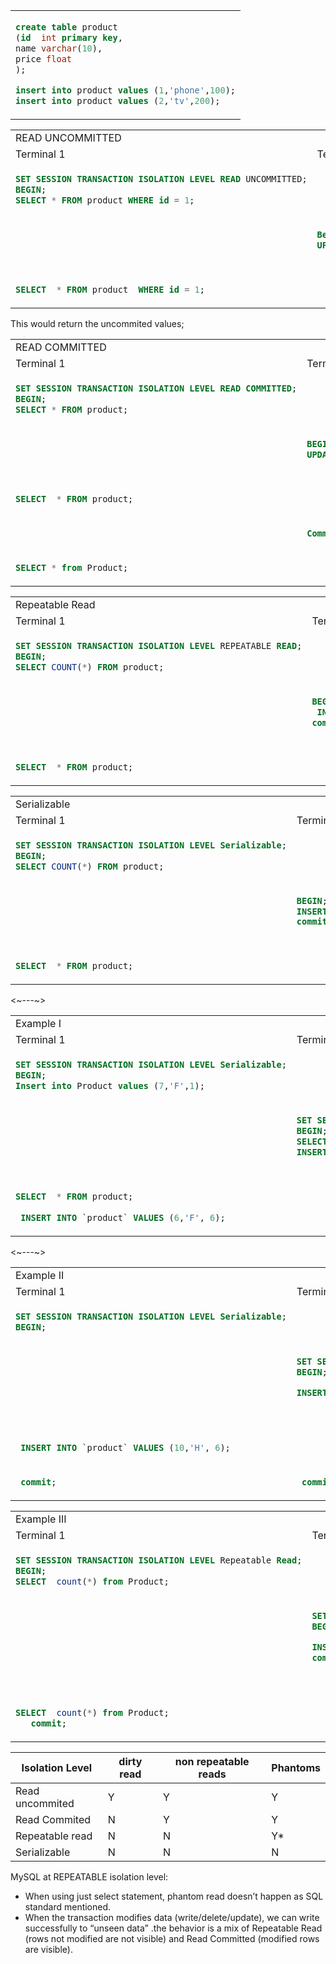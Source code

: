 <table>
 <tr>
   <td>
 
```sql
create table product
(id  int primary key,
name varchar(10),
price float
);

insert into product values (1,'phone',100);
insert into product values (2,'tv',200);
```

  </td>
 </tr>
</table>

<table>
<tr>
   <td colspan="2"> READ UNCOMMITTED </td>
  </tr>
  <tr>
    <td> Terminal 1 </td> <td> Terminal 2 </td> </tr>

<tr>
<td>
  
```sql 
SET SESSION TRANSACTION ISOLATION LEVEL READ UNCOMMITTED;
BEGIN;
SELECT * FROM product WHERE id = 1; 
```
</td>
  <td></td>
</tr>

<tr>
<td> </td>
<td>
  
  ```sql
Begin;
UPDATE product SET price = 1000 WHERE id = 1;
```
 
  </td> </tr> <tr>   <td>

```sql

SELECT  * FROM product  WHERE id = 1;
```

 </td>
 <td></td>
  </tr>
  
</table>

This would return the uncommited values;



<table>
 <tr>
   <td colspan="2"> READ COMMITTED </td>
 </tr>
  <tr>
    <td> Terminal 1 </td> <td> Terminal 2 </td> </tr>

<tr>
<td>
  
```sql 
SET SESSION TRANSACTION ISOLATION LEVEL READ COMMITTED;
BEGIN;
SELECT * FROM product; 
```

</td>
  <td></td>
</tr>

<tr>
<td> </td>
<td>
  
```sql
BEGIN;
UPDATE product SET price = 1000 WHERE id = 1;
```
 
  </td>
</tr>
  
  <tr>
    <td>

```sql

SELECT  * FROM product;
```

 </td>
 <td></td>
  </tr>
  
 <tr>
   <td>
     
   </td>
   
   <td>
     
```sql
Commit;
```
 
   </td>
 </tr> 
  
 <tr>
   <td>
     
```sql
SELECT * from Product;
``` 
   </td>
   
   <td>
     

 
   </td>
 </tr>   
</table>



<table>
 <tr>
   <td colspan="2"> Repeatable Read </td>
 </tr>
  <tr>
    <td> Terminal 1 </td> <td> Terminal 2 </td> </tr>

<tr>
<td>
  
```sql 
SET SESSION TRANSACTION ISOLATION LEVEL REPEATABLE READ;
BEGIN;
SELECT COUNT(*) FROM product; 
```

</td>
  <td></td>
</tr>

<tr> <td> </td> <td>
  
```sql
BEGIN;
 INSERT INTO `product` VALUES (3,“C”, 5);
commit;
```
 
  </td>
</tr> <tr> <td>

```sql

SELECT  * FROM product;
```

 </td>
 <td></td>
  </tr>

</table>

<table>
 <tr>
   <td colspan="2"> Serializable </td>
 </tr>
  <tr>
    <td> Terminal 1 </td> <td> Terminal 2 </td> </tr>
<tr>
<td>
 
```sql 
SET SESSION TRANSACTION ISOLATION LEVEL Serializable;
BEGIN;
SELECT COUNT(*) FROM product; 
```
</td>
  <td></td>
</tr>
<tr>
<td> </td>
<td>

 ```sql
BEGIN;
 INSERT INTO `product` VALUES (4,'D', 5);
commit;
 ```
 </td>
</tr>
 <tr> <td>

```sql

SELECT  * FROM product;
```

 </td>
 <td></td>
  </tr>

</table>
<~---~>
<table>
 <tr>
   <td colspan="2"> Example I </td>
 </tr>
  <tr>
    <td> Terminal 1 </td> <td> Terminal 2 </td> </tr>
<tr>
<td>
 
```sql 
SET SESSION TRANSACTION ISOLATION LEVEL Serializable;
BEGIN;
Insert into Product values (7,'F',1);
```
</td>
  <td></td>
</tr>
<tr>
<td> </td>
<td>

 ```sql
 SET SESSION TRANSACTION ISOLATION LEVEL Serializable;
BEGIN;
 SELECT COUNT(*) FROM product; 
 INSERT INTO `product` VALUES (5,'E', 5);

 ```
 </td>
</tr>
 <tr> <td>

```sql

SELECT  * FROM product;
 
 INSERT INTO `product` VALUES (6,'F', 6);
```

 </td>
 <td></td>
  </tr>

</table>
<~---~>
<table>
 <tr>
   <td colspan="2"> Example II </td>
 </tr>
  <tr>
    <td> Terminal 1 </td> <td> Terminal 2 </td> </tr>
<tr>
<td>
 
```sql 
SET SESSION TRANSACTION ISOLATION LEVEL Serializable;
BEGIN;

```
</td>
  <td></td>
</tr>
<tr>
<td> </td>
<td>

 ```sql
 SET SESSION TRANSACTION ISOLATION LEVEL Serializable;
BEGIN;

 INSERT INTO `product` VALUES (10,'G', 5);

 ```
 </td>
</tr>
 <tr> <td>

```sql

 
 INSERT INTO `product` VALUES (10,'H', 6);
```

 </td>
 <td></td>
  </tr>

 <tr>
  <td> 
   
  ```sql
   commit;
   ```
  </td>

  <td> 
   
  ```sql
   commit;
   ```
  </td>
 
 </tr>
 
</table>

<table>
 <tr>
   <td colspan="2"> Example III </td>
 </tr>
  <tr>
    <td> Terminal 1 </td> <td> Terminal 2 </td> </tr>
<tr>
<td>
 
```sql 
SET SESSION TRANSACTION ISOLATION LEVEL Repeatable Read;
BEGIN;
SELECT  count(*) from Product;
```
</td>
  <td></td>
</tr>
<tr>
<td> </td>
<td>

 ```sql
 SET SESSION TRANSACTION ISOLATION LEVEL Serializable;
BEGIN;

 INSERT INTO `product` VALUES (11,'G', 5);
commit;
 ```
 </td>
</tr>
 <tr> <td>

```sql

 
SELECT  count(*) from Product;
   commit;
```

 </td>
 <td></td>
  </tr>


 
</table>


|Isolation Level | dirty read | non repeatable reads |Phantoms|
|-----------------|------------|--------------------|----------|
|Read uncommited| Y |Y|Y|
|Read Commited|N | Y|Y|
Repeatable read|N|N|Y*|
Serializable |N|N|N|N


MySQL at REPEATABLE isolation level:

- When using just select statement, phantom read doesn’t happen as SQL standard mentioned.
- When the transaction modifies data (write/delete/update), we can write successfully to “unseen data” .the behavior is a mix of Repeatable Read (rows not modified are not visible) and Read Committed (modified rows are visible).
